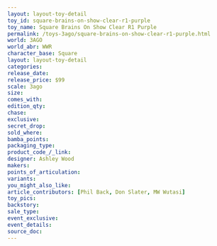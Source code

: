 ```yaml
---
layout: layout-toy-detail 
toy_id: square-brains-on-show-clear-r1-purple
toy_name: Square Brains On Show Clear R1 Purple
permalink: /toys-3ago/square-brains-on-show-clear-r1-purple.html
world: 3AGO
world_abr: WWR
character_base: Square
layout: layout-toy-detail
categories: 
release_date: 
release_price: $99
scale: 3ago
size: 
comes_with: 
edition_qty: 
chase: 
exclusive: 
secret_drop: 
sold_where: 
bamba_points: 
packaging_type: 
product_code_/_link: 
designer: Ashley Wood
makers: 
points_of_articulation: 
variants: 
you_might_also_like: 
article_contributors: [Phil Back, Don Slater, MW Wutasi]
toy_pics: 
backstory: 
sale_type: 
event_exclusive: 
event_details: 
source_doc: 
---
```

